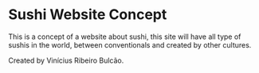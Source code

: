 # Sushi Website Concept

This is a concept of a website about sushi, this site will have all type of sushis in the world, between conventionals and created by other cultures.

Created by Vinícius Ribeiro Bulcão.
